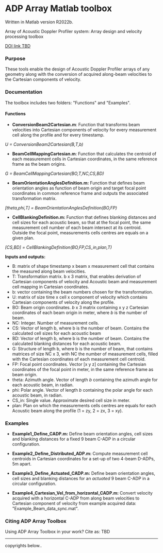 # ADP Array Matlab toolbox 

Written in Matlab version R2022b.

Array of Acoustic Doppler Profiler system: Array design and velocity processing toolbox

<a href="https://google.com"> DOI link TBD </a>

### Purpose

These tools enable the design of Acoustic Doppler Profiler arrays of any geometry  along with the conversion of acquired along-beam velocities to the Cartesian components of velocity.


### Documentation
The toolbox includes two folders: "Functions" and "Examples". 

#### Functions


- **ConversionBeam2Cartesian.m**: Function that transforms beam velocities into Cartesian components of velocity for every measurement cell along the profile and for every timestamp. 

_U = ConversionBeam2Cartesian(B,T,b)_
   
- **BeamCellMappingCartesian.m**: Function that calculates the centroid of each measurement cells in Cartesian coordinates, in the same reference frame as the beam origins.

_G = BeamCellMappingCartesian(BO,T,NC,CS,BD)_

- **BeamOrientationAnglesDefinition.m:** Function that defines beam orientation angles as function of beam origin and target focal point coordinates in common reference frame and outputs the associated transformation matrix.

_[theta,phi,T] = BeamOrientationAnglesDefinition(BO,FP)_

- **CellBlankingDefinition.m:** Function that defines blanking distances and cell sizes for each acoustic beam, so that at the focal point, the same measurement cell number of each beam intersect at its centroid. Outside the focal point, measurements cells centres are equals on a given plan.

_[CS,BD] = CellBlankingDefinition(BO,FP,CS_in,plan,T)_


   
**Inputs and outputs:**
- B: matrix of shape timestamp x beam x measurement cell that      contains the measured along beam velocities.            
- T:  Transformation matrix. b x 3 matrix, that enables derivation of       Cartesian components of velocity and Acoustic beam and        measurement cell mapping in Cartesian coordinates.
- b: vector containing the beam numbers chosen for the transformation.
- U: matrix of size time x cell x component of velocity which contains  Cartesian components of velocity along the profile.
- BO: Beam origin coordinates. _b_ x 3 matrix containing x y z Cartesian coordinates of each beam origin in meter, where _b_ is the number of beam.
- NC: Integer. Number of measurement cells.     
- CS:     Vector of length b, where b is the number of beam. Contains the calculated cell sizes for each acoustic beam
- BD:     Vector of length b, where b is the number of beam. Contains the calculated blanking distances for each acoustic beam.
- G:  Structure of length b, where b is the number of beam, that contains matrices of size NC x 3, with NC the number of measurement cells,        filled with the Cartesian coordinates of each measurement cell centroid. 
- FP: Focal point coordinates. Vector [x y z] containing the Cartesian
      coordinates of the focal point in meter, in the same reference   frame as beam origin.
- theta:  Azimuth angle. Vector of length _b_ containing the azimuth angle           for each acoustic beam, in radian.
- phi: Polar angle. Vector of length _b_ containing the polar angle for each acoustic beam, in radian.
- CS_in:  Single value. Approximate desired cell size in meter.
- plan:   Plan on which the measurements cells centres are equals for each  Acoustic beam along the profile (1 = zy, 2 = zx, 3 = xy).



### Examples 

- **Example1\_Define\_CADP.m:** Define beam orientation angles, cell sizes and blanking distances for a fixed 9 beam C-ADP in a circular configuration. 
    
- **Example2\_Define\_Distributed\_ADP.m:** Compute measurement cell centroids in Cartesian coordinates for a set-up of two 4-beam D-ADPs, 5m apart.

- **Example3\_Define\_Actuated\_CADP.m:** Define beam orientation angles, cell sizes and blanking  distances for an _actuated_ 9 beam C-ADP in a circular configuration.

- **Example4\_Cartesian\_Vel\_from\_horizontal\_CADP.m:** Convert velocity acquired with a horizontal C-ADP from along beam velocities to Cartesian component of velocity from example acquired data: "Example\_Beam\_data\_sync.mat".


### Citing ADP Array Toolbox 
Using ADP Array Toolbox in your work? Cite as: 
TBD

--- 
copyrights below.. 
